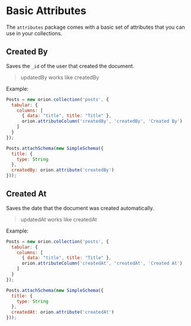 # Basic Attributes

The ```attributes``` package comes with a basic set of attributes that
you can use in your collections.

## Created By

Saves the ```_id``` of the user that created the document.

> updatedBy works like createdBy

Example:

```js
Posts = new orion.collection('posts', {
  tabular: {
    columns: [
      { data: "title", title: "Title" },
      orion.attributeColumn('createdBy', 'createdBy', 'Created By')
    ]
  }
});

Posts.attachSchema(new SimpleSchema({
  title: {
    type: String
  },
  createdBy: orion.attribute('createdBy')
}));
```

## Created At

Saves the date that the document was created automatically.

> updatedAt works like createdAt

Example:

```js
Posts = new orion.collection('posts', {
  tabular: {
    columns: [
      { data: "title", title: "Title" },
      orion.attributeColumn('createdAt', 'createdAt', 'Created At')
    ]
  }
});

Posts.attachSchema(new SimpleSchema({
  title: {
    type: String
  },
  createdAt: orion.attribute('createdAt')
}));
```
